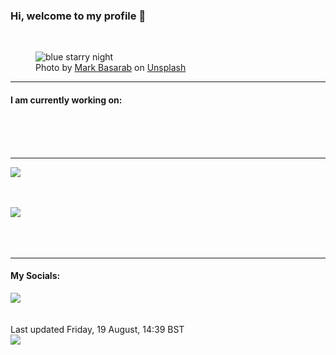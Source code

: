 <h3>Hi, welcome to my profile 👋</h3>

<br />
<figure>
  <img
    src="https://images.unsplash.com/photo-1470813740244-df37b8c1edcb?crop=entropy&cs=tinysrgb&fit=max&fm=jpg&ixid=MnwyNzQ3MDB8MHwxfHJhbmRvbXx8fHx8fHx8fDE2NjA5MTIyMTM&ixlib=rb-1.2.1&q=80&w=1080&auto=format"
    alt="blue starry night" 
  />
  <figcaption>Photo by <a
    href="https://unsplash.com/@markbasarabvisuals?utm_source=Profile%20readme&utm_medium=referral">Mark Basarab</a> on <a
    href="https://unsplash.com/?utm_source=Profile%20readme&utm_medium=referral">Unsplash</a></figcaption>
</figure>


<hr />
<h4>I am currently working on:</h4>
<a href=""></a>

<br /><br /><br />

<hr />
<img
  src="https://github-readme-stats.vercel.app/api?username=shanelucy&show_icons=true&theme=calm"
/>
<br /><br /><br />

<img 
  src="https://github-readme-stats.vercel.app/api/top-langs/?username=shanelucy&theme=calm"
/>
<br /><br /><br /><br />
<hr />
<h4>My Socials:</h4>
<a href="https://uk.linkedin.com/in/shane-lucy-4735b616a">
  <img
    src="https://img.shields.io/badge/linkedin%20-%230077B5.svg?&style=for-the-badge&logo=linkedin&logoColor=white"
  />
</a>
<br /><br /><br />
Last updated Friday, 19 August, 14:39 BST
<br />
<img
  src="https://github.com/ShaneLucy/ShaneLucy/workflows/README%20build/badge.svg"
/>
